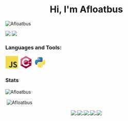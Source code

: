 <h1 align="center">Hi, I'm Afloatbus</h1>
<p align="left"> <img src="https://komarev.com/ghpvc/?username=Afloatbus&label=Profile%20views&color=0e75b6&style=flat" alt="Afloatbus" /> </p>

<div> <a href="https://twitter.com/Afloatbus" target="_blank"><img src="https://img.shields.io/badge/Twitter-1DA1F2?style=for-the-badge&logo=twitter&logoColor=white" target="_blank"></a>
<a href="https://github.com/Afloatbus" target="_blank"><img src="https://img.shields.io/badge/GitHub-100000?style=for-the-badge&logo=github&logoColor=white" target="_blank"></a>

<h3 align="left">Languages and Tools:</h3>
<p align="left">
<img src="https://raw.githubusercontent.com/teamedwardforever/Readme-Generator/71f25dd8b98329b168142a6b782a107b75eab178/svg/Skills/Languages/javascript-original.svg" alt="Javascript" width="40" height="40"/>
<img src="https://raw.githubusercontent.com/teamedwardforever/Readme-Generator/71f25dd8b98329b168142a6b782a107b75eab178/svg/Skills/Languages/cplusplus-original.svg" alt="CPP" width="40" height="40"/>
<img src="https://raw.githubusercontent.com/teamedwardforever/Readme-Generator/71f25dd8b98329b168142a6b782a107b75eab178/svg/Skills/Languages/python-original.svg" alt="Python" width="40" height="40"/>
</p>

<h3 align="left">Stats</h3>
<img align="center" height="180em" src="https://github-readme-stats.vercel.app/api/top-langs/?username=Afloatbus&layout=compact&theme=onedark" alt=Afloatbus />

<p>&nbsp;<img align="center" height="180em" src="https://github-readme-stats.vercel.app/api?username=Afloatbus&show_icons=true&locale=en&theme=onedark" alt="Afloatbus" /></p>

<div align="center">
<a href="https://github.com/Afloatbus">
<img align="center" src="http://github-profile-summary-cards.vercel.app/api/cards/stats?username=Afloatbus&theme=onedark" height="180em" />
<img align="center" src="http://github-profile-summary-cards.vercel.app/api/cards/most-commit-language?username=Afloatbus&theme=onedark" height="180em" />
<img align="center" src="http://github-profile-summary-cards.vercel.app/api/cards/repos-per-language?username=Afloatbus&theme=onedark" height="180em" />
<img align="center" src="http://github-profile-summary-cards.vercel.app/api/cards/productive-time?username=Afloatbus&theme=onedark" height="180em" />
<img align="center" src="http://github-profile-summary-cards.vercel.app/api/cards/profile-details?username=Afloatbus&theme=onedark" height="180em" />
</div>

